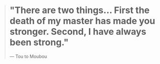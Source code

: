 ># "There are two things... First the death of my master has made you stronger. Second, I have always been strong."
>
> — Tou to Moubou
